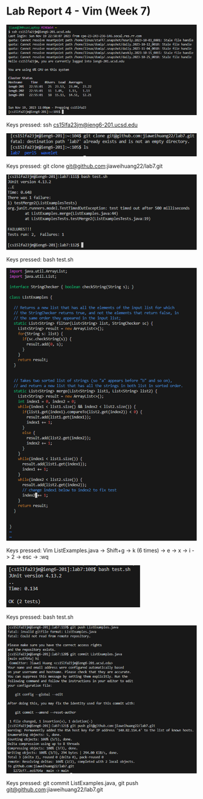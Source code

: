 Lab Report 4 - Vim (Week 7)
=========



![Image](Step4.png)



Keys pressed: ssh cs15lfa23jm@ieng6-201.ucsd.edu



![Image](Step5.png)



Keys pressed: git clone git@github.com:jiaweihuang22/lab7.git



![Image](Step6.png)



Keys pressed: bash test.sh



![Image](Step7.png)



Keys pressed: Vim ListExamples.java -> Shift+g -> k (6 times) -> e -> x -> i -> 2 -> esc -> :wq



![Image](Step8.png)



Keys pressed: bash test.sh



![Image](Step9.png)



Keys pressed: git commit ListExamples.java, git push git@github.com:jiaweihuang22/lab7.git


